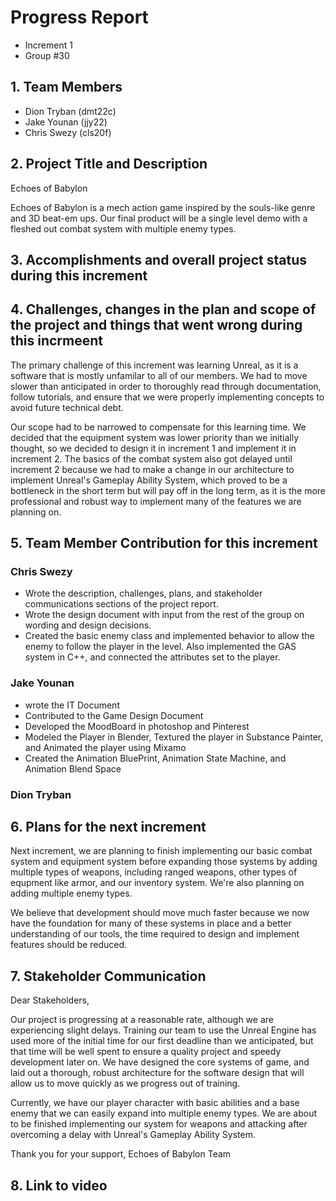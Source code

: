 # Progress Report
- Increment 1
- Group #30

## 1. Team Members
- Dion Tryban (dmt22c)
- Jake Younan (jjy22)
- Chris Swezy (cls20f)

## 2. Project Title and Description
Echoes of Babylon

Echoes of Babylon is a mech action game inspired by the souls-like genre and 3D beat-em ups. Our final product will be a single level demo with a fleshed out combat system with multiple enemy types.

## 3. Accomplishments and overall project status during this increment
<!-- Describe in detail what was accomplished during this increment and where your project stands overall compared to the initial scope and functionality proposed. -->

## 4. Challenges, changes in the plan and scope of the project and things that went wrong during this incrmeent
<!-- Please describe here in detail: 

- anything that was challenging during this increment and how you dealt with the challenges 

- any changes that occurred in the initial plan you had for the project or its scope. Describe the reasons for the changes.  

- anything that went wrong during this increment -->

The primary challenge of this increment was learning Unreal, as it is a software that is mostly unfamilar to all of our members. We had to move slower than anticipated in order to thoroughly read through documentation, follow tutorials, and ensure that we were properly implementing concepts to avoid future technical debt.

Our scope had to be narrowed to compensate for this learning time. We decided that the equipment system was lower priority than we initially thought, so we decided to design it in increment 1 and implement it in increment 2. The basics of the combat system also got delayed until increment 2 because we had to make a change in our architecture to implement Unreal's Gameplay Ability System, which proved to be a bottleneck in the short term but will pay off in the long term, as it is the more professional and robust way to implement many of the features we are planning on.

## 5. Team Member Contribution for this increment
<!-- Please list each individual member and their contributions to each of the deliverables in this increment (be as detailed as possible). In other words, describe the contribution of each team member to: 

    the progress report, including the sections they wrote or contributed to 

    the requirements and design document, including the sections they wrote or contributed to 

    the implementation and testing document, including the sections they wrote or contributed to 

    the source code (be detailed about which parts of the system each team member contributed to and how) 

    the video or presentation -->
### Chris Swezy
- Wrote the description, challenges, plans, and stakeholder communications sections of the project report.
- Wrote the design document with input from the rest of the group on wording and design decisions.
- Created the basic enemy class and implemented behavior to allow the enemy to follow the player in the level. Also implemented the GAS system in C++, and connected the attributes set to the player.

### Jake Younan
- wrote the IT Document
- Contributed to the Game Design Document
- Developed the MoodBoard in photoshop and Pinterest
- Modeled the Player in Blender, Textured the player in Substance Painter, and Animated the player using Mixamo
- Created the Animation BluePrint, Animation State Machine, and Animation Blend Space

### Dion Tryban

## 6. Plans for the next increment
<!-- If this report if for the first or second increment, describe what are you planning to achieve in the next increment. -->
Next increment, we are planning to finish implementing our basic combat system and equipment system before expanding those systems by adding multiple types of weapons, including ranged weapons, other types of equpment like armor, and our inventory system. We're also planning on adding multiple enemy types.

We believe that development should move much faster because we now have the foundation for many of these systems in place and a better understanding of our tools, the time required to design and implement features should be reduced.

## 7. Stakeholder Communication
<!-- Draft an email communication to the stakeholders of the project succinctly communicating progress and current project status. The email should be intended for a non-technical audience that is expertly aware of the domain your application is designed for. You may not “break the fourth wall” or otherwise refer to the course in the email, instead, you should think about how setbacks or issues you encounter may reflect setbacks that happen in the larger context of production software development and explain them as such. The email should not exceed 500 words. -->
Dear Stakeholders,

Our project is progressing at a reasonable rate, although we are experiencing slight delays. Training our team to use the Unreal Engine has used more of the initial time for our first deadline than we anticipated, but that time will be well spent to ensure a quality project and speedy development later on. We have designed the core systems of game, and laid out a thorough, robust architecture for the software design that will allow us to move quickly as we progress out of training.

Currently, we have our player character with basic abilities and a base enemy that we can easily expand into multiple enemy types. We are about to be finished implementing our system for weapons and attacking after overcoming a delay with Unreal's Gameplay Ability System.

Thank you for your support,
Echoes of Babylon Team

## 8. Link to video
